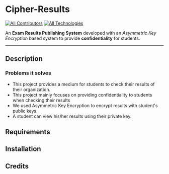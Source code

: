 # Cipher-Results

[![All Contributors](https://img.shields.io/badge/Contributors-3-green.svg?style=square)](#contributors-) [![All Technologies](https://img.shields.io/badge/Technologies-4-orange.svg?style=square)](#technologies-)

An **Exam Results Publishing System** developed with an _Asymmetric Key Encryption_ based system to provide **confidentiality** for students.

---

## Description

### Problems it solves

- This project provides a medium for students to check their results of their organization.
- This project mainly focuses on providing confidentiality to students when checking their results
- We used Asymmetric Key Encryption to encrypt results with student's public keys.
- A student can view his/her results using their private key.

## Requirements

## Installation

## Credits
